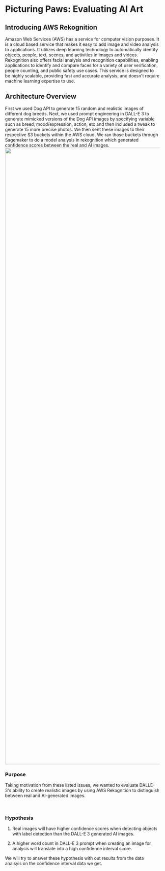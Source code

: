# Picturing Paws: Evaluating AI Art

## Introducing AWS Rekognition
Amazon Web Services (AWS) has a service for computer vision purposes. It is a cloud based service that makes it easy to add image and video analysis to applications. It utilizes deep learning technology to automatically identify objects, people, text, scenes, and activities in images and videos. Rekognition also offers facial analysis and recognition capabilities, enabling applications to identify and compare faces for a variety of user verification, people counting, and public safety use cases. This service is designed to be highly scalable, providing fast and accurate analysis, and doesn't require machine learning expertise to use.

## Architecture Overview
First we used Dog API to generate 15 random and realistic images of different dog breeds. Next, we used prompt engineering in DALL-E 3 to generate mimicked versions of the Dog API images by specifying variable such as breed, mood/expression, action, etc and then included a tweak to generate 15 more precise photos. We then sent these images to their respective S3 buckets within the AWS cloud. We ran those buckets through Sagemaker to do a model analysis in rekognition which generated confidence scores between the real and AI images.
<img src='https://drive.google.com/uc?export=view&id=1tY4cXyk2Iea5922h3YNJAb9to9M0GSie' width='2000px'>
### **Purpose**

Taking motivation from these listed issues, we wanted to evaluate DALLE-3's ability to create realistic images by using AWS Rekognition to distinguish between real and AI-generated images.


<br>


### **Hypothesis**

1. Real images will have higher confidence scores when detecting objects with label detection than the DALL-E 3 generated AI images.

2. A higher word count in DALL-E 3 prompt when creating an image for analysis will translate into a high confidence interval score.

We will try to answer these hypothesis with out results from the data analsyis on the confidence interval data we get.
